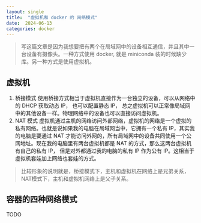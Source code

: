 ```yaml
---
layout: single
title:  "虚拟机和 docker 的 网络模式"
date:  2024-06-13
categories: docker 
---
```

> 写这篇文章是因为我想要把有两个在局域网中的设备相互通信，并且其中一台设备有摄像头。一种方式使用 docker, 就是 miniconda 装的时候缺少库。另一种方式是使用虚拟机。

## 虚拟机

1. 桥接模式
使用桥接方式相当于虚拟机直接作为一台独立的设备，可以从网络中的 DHCP 获取动态 IP， 也可以配置静态 IP， 总之虚拟机可以正常像局域网中的其他设备一样。物理网络中的设备也可以直接访问虚拟机。
2. NAT 模式
虚拟机通过主机的网络访问外部网络，虚拟机的网络是一个虚拟的私有网络。也就是说如果我的电脑在局域网当中，它拥有一个私有 IP，其实我的电脑是要通过 NAT 才能访问外网的，所有局域网中的设备共同使用一个公网地址。现在我的电脑里有两台虚拟机都是 NAT 的方式，那么这两台虚拟机有自己的私有 IP， 但是对外都通过我的电脑的私有 IP 作为公有 IP。这相当于虚拟机套娃加上网络也套娃的方式。

> 比较形象的说明就是，桥接模式下，主机和虚拟机在网络上是兄弟关系，NAT模式下，主机和虚拟机网络上是父子关系。

## 容器的四种网络模式

TODO
